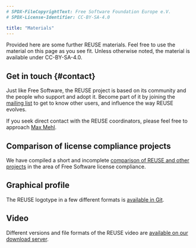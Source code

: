 ```yaml
---
# SPDX-FileCopyrightText: Free Software Foundation Europe e.V.
# SPDX-License-Identifier: CC-BY-SA-4.0

title: "Materials"
---
```


Provided here are some further REUSE materials. Feel free to use the material on this page as you see fit. Unless otherwise noted, the material is available under CC-BY-SA-4.0.

## Get in touch {#contact}

Just like Free Software, the REUSE project is based on its community and the people who support and adopt it. Become part of it by joining the [mailing list](https://lists.fsfe.org/mailman/listinfo/reuse) to get to know other users, and influence the way REUSE evolves.

If you seek direct contact with the REUSE coordinators, please feel free to approach [Max Mehl](https://fsfe.org/about/people/mehl/).

## Comparison of license compliance projects

We have compiled a short and incomplete [comparison of REUSE and other projects](/comparison) in the area of Free Software license compliance.

## Graphical profile

The REUSE logotype in a few different formats is [available in Git](https://git.fsfe.org/reuse/reuse-ci/).


## Video

Different versions and file formats of the REUSE video are [available on our download server](https://download.fsfe.org/videos/reuse/).
